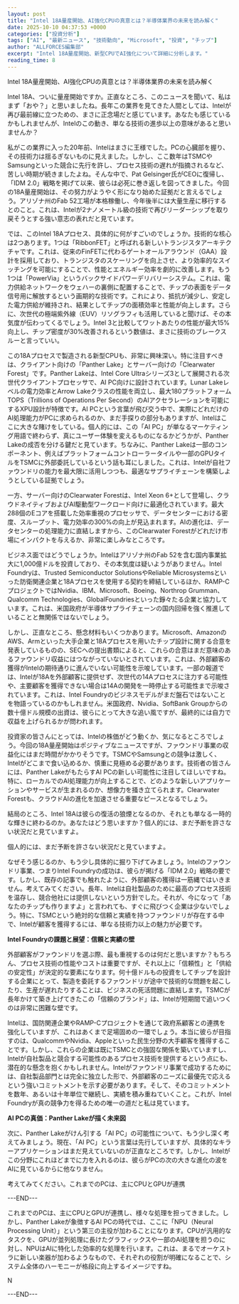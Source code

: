 ```yaml
---
layout: post
title: "Intel 18A量産開始、AI強化CPUの真意とは？半導体業界の未来を読み解く"
date: 2025-10-10 04:37:53 +0000
categories: ["投資分析"]
tags: ["AI", "最新ニュース", "技術動向", "Microsoft", "投資", "チップ"]
author: "ALLFORCES編集部"
excerpt: "Intel 18A量産開始、新型CPUでAI強化について詳細に分析します。"
reading_time: 8
---
```


Intel 18A量産開始、AI強化CPUの真意とは？半導体業界の未来を読み解く

Intel 18A、ついに量産開始ですか。正直なところ、このニュースを聞いて、私はまず「おや？」と思いましたね。長年この業界を見てきた人間としては、Intelが再び最前線に立つための、まさに正念場だと感じています。あなたも感じているかもしれませんが、Intelのこの動き、単なる技術の進歩以上の意味があると思いませんか？

私がこの業界に入った20年前、Intelはまさに王様でした。PCの心臓部を握り、その技術力は揺るぎないものに見えました。しかし、ここ数年はTSMCやSamsungといった競合に先行を許し、プロセス技術の遅れが指摘されるなど、苦しい時期が続きましたよね。そんな中で、Pat Gelsinger氏がCEOに復帰し、「IDM 2.0」戦略を掲げて以来、彼らは必死に巻き返しを図ってきました。今回の18A量産開始は、その努力がようやく形になり始めた証拠だと言えるでしょう。アリゾナ州のFab 52工場が本格稼働し、今年後半には大量生産に移行するとのこと。これは、Intelが2ナノメートル級の技術で再びリーダーシップを取り戻そうとする強い意志の表れだと見ています。

では、このIntel 18Aプロセス、具体的に何がすごいのでしょうか。技術的な核心は2つあります。1つは「RibbonFET」と呼ばれる新しいトランジスタアーキテクチャです。これは、従来のFinFETに代わるゲートオールアラウンド（GAA）設計を採用しており、トランジスタのスケーリングを向上させ、より効率的なスイッチングを可能にすることで、性能とエネルギー効率を劇的に改善します。もう1つは「PowerVia」というバックサイドパワーデリバリーシステム。これは、電力供給ネットワークをウェハーの裏側に配置することで、チップの表面をデータ信号用に解放するという画期的な技術です。これにより、抵抗が減少し、安定した電力供給が維持され、結果としてチップの面積効率と性能が向上します。さらに、次世代の極端紫外線（EUV）リソグラフィも活用していると聞けば、その本気度が伝わってくるでしょう。Intel 3と比較してワットあたりの性能が最大15%向上し、チップ密度が30%改善されるという数値は、まさに技術のブレークスルーと言っていい。

この18Aプロセスで製造される新型CPUも、非常に興味深い。特に注目すべきは、クライアント向けの「Panther Lake」とサーバー向けの「Clearwater Forest」です。Panther Lakeは、Intel Core Ultraシリーズ3として展開される次世代クライアントプロセッサで、AI PC向けに設計されています。Lunar Lakeレベルの電力効率とArrow Lakeクラスの性能を両立し、最大180プラットフォームTOPS（Trillions of Operations Per Second）のAIアクセラレーションを可能にするXPU設計が特徴です。AI PCという言葉が飛び交う中で、実際にどれだけのAI処理能力がPCに求められるのか、まだ手探りの部分もありますが、Intelはここに大きな賭けをしている。個人的には、この「AI PC」が単なるマーケティング用語で終わらず、真にユーザー体験を変えるものになるかどうかが、Panther Lakeの成否を分ける鍵だと見ています。ちなみに、Panther Lakeは一部のコンポーネント、例えばプラットフォームコントローラータイルや一部のGPUタイルをTSMCに外部委託しているという話も耳にしました。これは、Intelが自社ファウンドリの能力を最大限に活用しつつも、最適なサプライチェーンを構築しようとしている証拠でしょう。

一方、サーバー向けのClearwater Forestは、Intel Xeon 6+として登場し、クラウドネイティブおよびAI駆動型ワークロード向けに最適化されています。最大288個のEコアを搭載した効率重視のプロセッサで、データセンターにおける密度、スループット、電力効率の300%の向上が見込まれます。AIの進化は、データセンターの処理能力に直結しますから、このClearwater Forestがどれだけ市場にインパクトを与えるか、非常に楽しみなところです。

ビジネス面ではどうでしょうか。Intelはアリゾナ州のFab 52を含む国内事業拡大に1,000億ドルを投資しており、その本気度は疑いようがありません。Intel Foundryは、Trusted Semiconductor SolutionsやReliable Microsystemsといった防衛関連企業と18Aプロセスを使用する契約を締結しているほか、RAMP-CプロジェクトではNvidia、IBM、Microsoft、Boeing、Northrop Grumman、Qualcomm Technologies、GlobalFoundriesといった錚々たる企業と協力しています。これは、米国政府が半導体サプライチェーンの国内回帰を強く推進していることと無関係ではないでしょう。

しかし、正直なところ、懸念材料もいくつかあります。Microsoft、AmazonのAWS、Armといった大手企業と18Aプロセスを用いたチップ設計に関する合意を発表しているものの、SECへの提出書類によると、これらの合意はまだ意味のあるファウンドリ収益にはつながっていないとされています。これは、外部顧客の獲得がIntelの期待通りに進んでいない可能性を示唆しています。一部の報道では、Intelが18Aを外部顧客に提供せず、次世代の14Aプロセスに注力する可能性や、主要顧客を獲得できない場合は14Aの開発を一時停止する可能性まで示唆されています。これは、Intel Foundryのビジネスモデルがまだ盤石ではないことを物語っているのかもしれません。米国政府、Nvidia、SoftBank Groupからの数十億ドル規模の出資は、彼らにとって大きな追い風ですが、最終的には自力で収益を上げられるかが問われます。

投資家の皆さんにとっては、Intelの株価がどう動くか、気になるところでしょう。今回の18A量産開始はポジティブなニュースですが、ファウンドリ事業の収益化にはまだ時間がかかりそうです。TSMCやSamsungとの競争は激しく、Intelがどこまで食い込めるか、慎重に見極める必要があります。技術者の皆さんには、Panther LakeがもたらすAI PCの新しい可能性に注目してほしいですね。特に、ローカルでのAI処理能力が向上することで、どのような新しいアプリケーションやサービスが生まれるのか、想像力を掻き立てられます。Clearwater Forestも、クラウドAIの進化を加速させる重要なピースとなるでしょう。

結局のところ、Intel 18Aは彼らの復活の狼煙となるのか、それとも単なる一時的な輝きに終わるのか。あなたはどう思いますか？個人的には、まだ予断を許さない状況だと見ていますよ。

個人的には、まだ予断を許さない状況だと見ていますよ。

なぜそう感じるのか、もう少し具体的に掘り下げてみましょう。Intelのファウンドリ事業、つまりIntel Foundryの成功は、彼らが掲げる「IDM 2.0」戦略の要です。しかし、既存の記事でも触れたように、外部顧客の獲得は一筋縄ではいきません。考えてみてください。長年、Intelは自社製品のために最高のプロセス技術を温存し、競合他社には提供しないという方針でした。それが、今になって「あなたのチップも作りますよ」と言われても、すぐに飛びつく企業は少ないでしょう。特に、TSMCという絶対的な信頼と実績を持つファウンドリが存在する中で、Intelが顧客を獲得するには、単なる技術力以上の魅力が必要です。

**Intel Foundryの課題と展望：信頼と実績の壁**

外部顧客がファウンドリを選ぶ際、最も重視するのは何だと思いますか？もちろん、プロセス技術の性能やコストは重要ですが、それ以上に「信頼性」と「供給の安定性」が決定的な要素になります。何十億ドルもの投資をしてチップを設計する企業にとって、製造を委託するファウンドリが途中で技術的な問題を起こしたり、生産が遅れたりすることは、ビジネスの死活問題に直結します。TSMCが長年かけて築き上げてきたこの「信頼のブランド」は、Intelが短期間で追いつくのは非常に困難な壁です。

Intelは、国防関連企業やRAMP-Cプロジェクトを通じて政府系顧客との連携を強化していますが、これはあくまで足場固めの一環でしょう。本当に彼らが目指すのは、QualcommやNvidia、Appleといった民生分野の大手顧客を獲得することです。しかし、これらの企業は既にTSMCとの強固な関係を築いていますし、Intelが自社製品と競合する可能性のあるプロセス技術を提供するという点にも、潜在的な懸念を抱くかもしれません。Intelがファウンドリ事業で成功するためには、自社製品部門とは完全に独立した形で、外部顧客のニーズに最優先で応えるという強いコミットメントを示す必要があります。そして、そのコミットメントを数年、あるいは十年単位で継続し、実績を積み重ねていくこと。これが、Intel Foundryが真の競争力を得るための唯一の道だと私は見ています。

**AI PCの真価：Panther Lakeが描く未来図**

次に、Panther Lakeがけん引する「AI PC」の可能性について、もう少し深く考えてみましょう。現在、「AI PC」という言葉は先行していますが、具体的なキラーアプリケーションはまだ見えていないのが正直なところです。しかし、Intelがこの分野にこれほどまでに力を入れるのは、彼らがPCの次の大きな進化の波をAIに見ているからに他なりません。

考えてみてください。これまでのPCは、主にCPUとGPUが連携

---END---

これまでのPCは、主にCPUとGPUが連携し、様々な処理を担ってきました。しかし、Panther Lakeが象徴するAI PCの時代では、ここに「NPU（Neural Processing Unit）」という第三の主役が加わることになります。CPUが汎用的なタスクを、GPUが並列処理に長けたグラフィックスや一部のAI処理を担うのに対し、NPUはAIに特化した効率的な処理を行います。これは、まるでオーケストラに新しい楽器が加わるようなもので、それぞれの役割が明確になることで、システム全体のハーモニーが格段に向上するイメージですね。

N

---END---